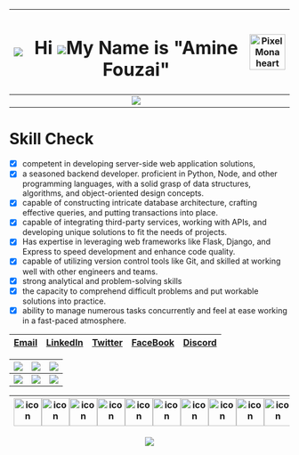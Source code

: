 
<div align="center" >



|![](https://github.githubassets.com/images/modules/site/sponsors/pixel-mona-heart.gif)| <h1>Hi ![](https://user-images.githubusercontent.com/18350557/176309783-0785949b-9127-417c-8b55-ab5a4333674e.gif)My Name is "Amine Fouzai" </h1>|<img src="https://github.githubassets.com/images/mona-loading-dark.gif" alt="Pixel Mona heart" width="64" height="64"> |
|--|--|--|
||<div align="center" >![](http://github-profile-summary-cards.vercel.app/api/cards/profile-details?username=MedAmineFouzai&theme=dark)</div>||

 <div align="left" >

 # Skill Check
 - [x] competent in developing server-side web application solutions,
 - [x] a seasoned backend developer. proficient in Python, Node, and
       other    programming languages, with a solid grasp of data
       structures,    algorithms, and object-oriented design concepts.
 - [x] capable of constructing intricate database architecture, crafting
       effective queries, and putting transactions into place.
 - [x] capable of integrating third-party services, working with APIs,
       and    developing unique solutions to fit the needs of projects.
 - [x] Has expertise in leveraging web frameworks like Flask, Django,
       and    Express to speed development and enhance code quality.
 - [x] capable of utilizing version control tools like Git, and skilled
       at working well with other engineers and teams.
 - [x] strong analytical and problem-solving skills
 - [x] the capacity to comprehend difficult problems and put workable
       solutions into practice.
 - [x] ability to manage numerous tasks concurrently and feel at ease
       working in a fast-paced atmosphere.
</div>

| [Email](mailto:mohamed.amine.fouzai@gmail.com) | [LinkedIn](https://www.linkedin.com/in/fouzai-mohamed-amine-27689a185/)|[Twitter](https://twitter.com/fouzai_amine)| [FaceBook](https://www.facebook.com/mohamedamine.fouzai.9003)| [Discord](https://discord.com/users/4645)
|--|--|--|--|--|

|![](https://github-readme-streak-stats.herokuapp.com/?user=MedAmineFouzai&theme=dark)|![](http://github-profile-summary-cards.vercel.app/api/cards/repos-per-language?username=MedAmineFouzai&theme=dark)| ![](http://github-profile-summary-cards.vercel.app/api/cards/most-commit-language?username=MedAmineFouzai&theme=dark)|
|--|--|--|
|![](http://github-profile-summary-cards.vercel.app/api/cards/stats?username=MedAmineFouzai&theme=dark)| ![](http://github-profile-summary-cards.vercel.app/api/cards/productive-time?username=MedAmineFouzai&theme=dark&utcOffset=8) |![](https://github-profile-trophy.vercel.app/?username=MedAmineFouzai&theme=onedark)|

  


| <div style="display: flex; align-items: flex-start;"><img src="https://techstack-generator.vercel.app/react-icon.svg" alt="icon" width="50" height="50" /><img src="https://techstack-generator.vercel.app/ts-icon.svg" alt="icon" width="50" height="50" /><img src="https://techstack-generator.vercel.app/js-icon.svg" alt="icon" width="50" height="50" /><img src="https://techstack-generator.vercel.app/django-icon.svg" alt="icon" width="50" height="50" /><img src="https://techstack-generator.vercel.app/python-icon.svg" alt="icon" width="50" height="50" /><img src="https://techstack-generator.vercel.app/restapi-icon.svg" alt="icon" width="50" height="50" /><img src="https://techstack-generator.vercel.app/graphql-icon.svg" alt="icon" width="50" height="50" /><img src="https://techstack-generator.vercel.app/java-icon.svg" alt="icon" width="50" height="50" /><img src="https://techstack-generator.vercel.app/mysql-icon.svg" alt="icon" width="50" height="50" /><img src="https://techstack-generator.vercel.app/nginx-icon.svg" alt="icon" width="50" height="50" /><img src="https://techstack-generator.vercel.app/kubernetes-icon.svg" alt="icon" width="50" height="50" /><img src="https://techstack-generator.vercel.app/docker-icon.svg" alt="icon" width="50" height="50" /><img src="https://techstack-generator.vercel.app/eslint-icon.svg" alt="icon" width="50" height="50" /></div> |
|--|




![](https://activity-graph.herokuapp.com/graph?username=MedAmineFouzai&theme=react-dark&hide_border=true&custom_title=Activity%20Graph)

  


</div>
